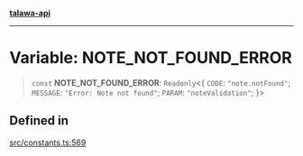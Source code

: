 [**talawa-api**](../../README.md)

***

# Variable: NOTE\_NOT\_FOUND\_ERROR

> `const` **NOTE\_NOT\_FOUND\_ERROR**: `Readonly`\<\{ `CODE`: `"note.notFound"`; `MESSAGE`: `"Error: Note not found"`; `PARAM`: `"noteValidation"`; \}\>

## Defined in

[src/constants.ts:569](https://github.com/Suyash878/talawa-api/blob/e4413cec641a837926071678fed3c7f67234e31e/src/constants.ts#L569)
